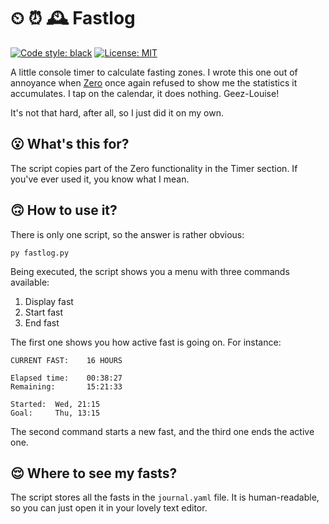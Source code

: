 # ⏲ ⏰ 🕰️ Fastlog

[![Code style: black](https://img.shields.io/badge/code%20style-black-000000.svg)](https://github.com/psf/black) [![License: MIT](https://img.shields.io/badge/License-MIT-yellow.svg)](https://opensource.org/licenses/MIT)

A little console timer to calculate fasting zones. I wrote this one out of annoyance when [Zero](https://www.zerolongevity.com/) once again refused to show me the statistics it accumulates. I tap on the calendar, it does nothing. Geez-Louise!

It's not that hard, after all, so I just did it on my own.

## 😮 What's this for?

The script copies part of the Zero functionality in the Timer section. If you've ever used it, you know what I mean.

## 🙃 How to use it?

There is only one script, so the answer is rather obvious:

```commandline
py fastlog.py
```

Being executed, the script shows you a menu with three commands available: 

1. Display fast
2. Start fast
3. End fast

The first one shows you how active fast is going on. For instance:

```
CURRENT FAST:    16 HOURS

Elapsed time:    00:38:27
Remaining:       15:21:33
        
Started:  Wed, 21:15
Goal:     Thu, 13:15
```

The second command starts a new fast, and the third one ends the active one.

## 😌 Where to see my fasts?

The script stores all the fasts in the `journal.yaml` file. It is human-readable, so you can just open it in your lovely text editor.